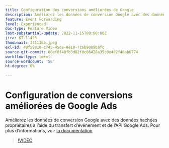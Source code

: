 ```yaml
---
title: Configuration des conversions améliorées de Google
description: Améliorez les données de conversion Google avec des données hachées propriétaires à l’aide du transfert d’événement et de l’API Google Ads.
feature: Event Forwarding
level: Experienced
doc-type: Feature Video
last-substantial-update: 2022-11-15T00:00:00Z
jira: KT-11493
thumbnail: 3411365.jpeg
exl-id: 48f59810-c745-45de-8e10-7c6b9009bafc
source-git-commit: 00ef0f40fb3d82f0c06428a35c0e402f46ab6774
workflow-type: tm+mt
source-wordcount: '58'
ht-degree: 0%

---
```


# Configuration de conversions améliorées de Google Ads

Améliorez les données de conversion Google avec des données hachées propriétaires à l’aide du transfert d’événement et de l’API Google Ads. Pour plus d’informations, voir [la documentation](https://experienceleague.adobe.com/docs/experience-platform/tags/extensions/adobe/google-ads-enhanced-conversions/overview.html)

>[!VIDEO](https://video.tv.adobe.com/v/3411365/?learn=on)
